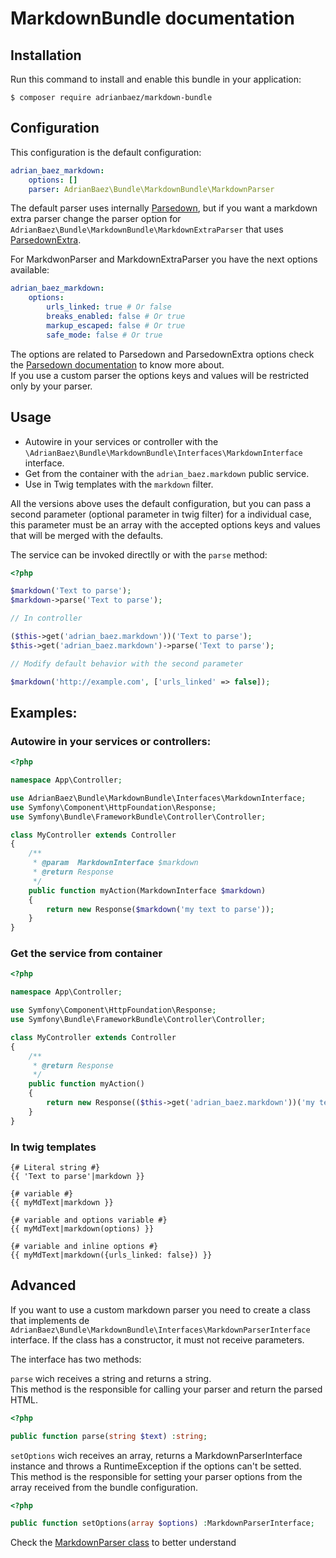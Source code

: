 # MarkdownBundle documentation
## Installation

Run this command to install and enable this bundle in your application:

```console
$ composer require adrianbaez/markdown-bundle
```

## Configuration

This configuration is the default configuration:
```yaml
adrian_baez_markdown:
    options: []
    parser: AdrianBaez\Bundle\MarkdownBundle\MarkdownParser
```
The default parser uses internally [Parsedown][1], but if you want a markdown extra parser change the parser option for `AdrianBaez\Bundle\MarkdownBundle\MarkdownExtraParser` that uses [ParsedownExtra][2].

For MarkdwonParser and MarkdownExtraParser you have the next options available:
```yaml
adrian_baez_markdown:
    options:
        urls_linked: true # Or false
        breaks_enabled: false # Or true
        markup_escaped: false # Or true
        safe_mode: false # Or true
```
The options are related to Parsedown and ParsedownExtra options check the [Parsedown documentation][1] to know more about.  
If you use a custom parser the options keys and values will be restricted only by your parser.

## Usage

- Autowire in your services or controller with the `\AdrianBaez\Bundle\MarkdownBundle\Interfaces\MarkdownInterface` interface.
- Get from the container with the `adrian_baez.markdown` public service.
- Use in Twig templates with the `markdown` filter.

All the versions above uses the default configuration, but you can pass a second parameter (optional parameter in twig filter) for a individual case, this parameter must be an array with the accepted options keys and values that will be merged with the defaults.

The service can be invoked directlly or with the `parse` method:
```php
<?php

$markdown('Text to parse');
$markdown->parse('Text to parse');

// In controller

($this->get('adrian_baez.markdown'))('Text to parse');
$this->get('adrian_baez.markdown')->parse('Text to parse');

// Modify default behavior with the second parameter

$markdown('http://example.com', ['urls_linked' => false]);
```

## Examples:

### Autowire in your services or controllers:

```php
<?php

namespace App\Controller;

use AdrianBaez\Bundle\MarkdownBundle\Interfaces\MarkdownInterface;
use Symfony\Component\HttpFoundation\Response;
use Symfony\Bundle\FrameworkBundle\Controller\Controller;

class MyController extends Controller
{
    /**
     * @param  MarkdownInterface $markdown
     * @return Response
     */
    public function myAction(MarkdownInterface $markdown)
    {
        return new Response($markdown('my text to parse'));
    }
}
```

### Get the service from container

```php
<?php

namespace App\Controller;

use Symfony\Component\HttpFoundation\Response;
use Symfony\Bundle\FrameworkBundle\Controller\Controller;

class MyController extends Controller
{
    /**
     * @return Response
     */
    public function myAction()
    {
        return new Response(($this->get('adrian_baez.markdown'))('my text to parse'));
    }
}
```
### In twig templates

```twig
{# Literal string #}
{{ 'Text to parse'|markdown }}

{# variable #}
{{ myMdText|markdown }}

{# variable and options variable #}
{{ myMdText|markdown(options) }}

{# variable and inline options #}
{{ myMdText|markdown({urls_linked: false}) }}
```

## Advanced

If you want to use a custom markdown parser you need to create a class that implements de `AdrianBaez\Bundle\MarkdownBundle\Interfaces\MarkdownParserInterface` interface.
If the class has a constructor, it must not receive parameters.

The interface has two methods:

`parse` wich receives a string and returns a string.  
This method is the responsible for calling your parser and return the parsed HTML.
```php
<?php

public function parse(string $text) :string;

```
`setOptions` wich receives an array, returns a MarkdownParserInterface instance and throws a RuntimeException if the options can't be setted.  
This method is the responsible for setting your parser options from the array received from the bundle configuration.
```php
<?php

public function setOptions(array $options) :MarkdownParserInterface;

```
Check the [MarkdownParser class][3] to better understand

[1]: https://github.com/erusev/parsedown
[2]: https://github.com/erusev/parsedown-extra
[3]: https://github.com/adrianbaez/markdown-bundle/blob/master/src/MarkdownParser.php
